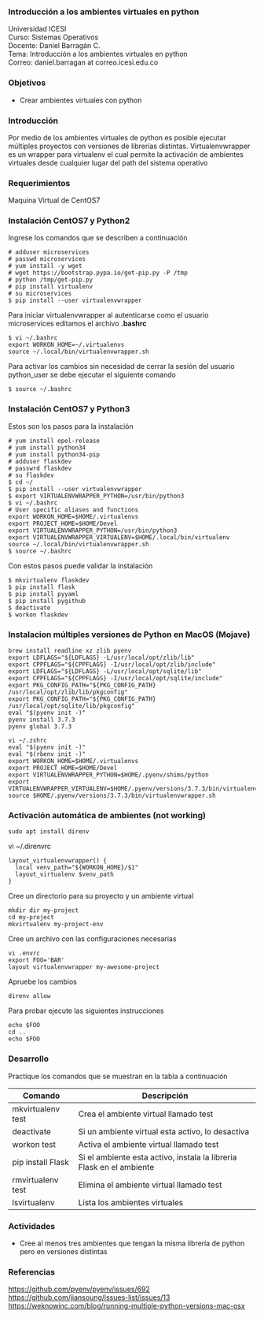 ### Introducción a los ambientes virtuales en python
Universidad ICESI  
Curso: Sistemas Operativos  
Docente: Daniel Barragán C.  
Tema: Introducción a los ambientes virtuales en python  
Correo: daniel.barragan at correo.icesi.edu.co

### Objetivos
* Crear ambientes virtuales con python

### Introducción
Por medio de los ambientes virtuales de python es posible ejecutar múltiples proyectos con versiones de librerías distintas.
Virtualenvwrapper es un wrapper para virtualenv el cual permite la activación de ambientes virtuales desde cualquier lugar del path del sistema operativo

### Requerimientos
Maquina Virtual de CentOS7

### Instalación CentOS7 y Python2
Ingrese los comandos que se describen a continuación

```
# adduser microservices
# passwd microservices
# yum install -y wget
# wget https://bootstrap.pypa.io/get-pip.py -P /tmp
# python /tmp/get-pip.py
# pip install virtualenv
# su microservices
$ pip install --user virtualenvwrapper
```
Para iniciar virtualenvwrapper al autenticarse como el usuario microservices editamos el archivo **.bashrc**
```
$ vi ~/.bashrc
export WORKON_HOME=~/.virtualenvs
source ~/.local/bin/virtualenvwrapper.sh
```
Para activar los cambios sin necesidad de cerrar la sesión del usuario python_user se debe ejecutar el siguiente comando
```
$ source ~/.bashrc
```

### Instalación CentOS7 y Python3

Estos son los pasos para la instalación
```
# yum install epel-release
# yum install python34
# yum install python34-pip
# adduser flaskdev
# passwrd flaskdev
# su flaskdev
$ cd ~/
$ pip install --user virtualenvwrapper
$ export VIRTUALENVWRAPPER_PYTHON=/usr/bin/python3
$ vi ~/.bashrc
# User specific aliases and functions
export WORKON_HOME=$HOME/.virtualenvs
export PROJECT_HOME=$HOME/Devel
export VIRTUALENVWRAPPER_PYTHON=/usr/bin/python3
export VIRTUALENVWRAPPER_VIRTUALENV=$HOME/.local/bin/virtualenv
source ~/.local/bin/virtualenvwrapper.sh
$ source ~/.bashrc
```

Con estos pasos puede validar la instalación
```
$ mkvirtualenv flaskdev
$ pip install flask
$ pip install pyyaml
$ pip install pygithub
$ deactivate
$ workon flaskdev
```

### Instalacion múltiples versiones de Python en MacOS (Mojave)

```
brew install readline xz zlib pyenv
export LDFLAGS="${LDFLAGS} -L/usr/local/opt/zlib/lib"
export CPPFLAGS="${CPPFLAGS} -I/usr/local/opt/zlib/include"
export LDFLAGS="${LDFLAGS} -L/usr/local/opt/sqlite/lib"
export CPPFLAGS="${CPPFLAGS} -I/usr/local/opt/sqlite/include"
export PKG_CONFIG_PATH="${PKG_CONFIG_PATH} /usr/local/opt/zlib/lib/pkgconfig"
export PKG_CONFIG_PATH="${PKG_CONFIG_PATH} /usr/local/opt/sqlite/lib/pkgconfig"
eval "$(pyenv init -)"
pyenv install 3.7.3
pyenv global 3.7.3

vi ~/.zshrc
eval "$(pyenv init -)"
eval "$(rbenv init -)"
export WORKON_HOME=$HOME/.virtualenvs
export PROJECT_HOME=$HOME/Devel
export VIRTUALENVWRAPPER_PYTHON=$HOME/.pyenv/shims/python
export VIRTUALENVWRAPPER_VIRTUALENV=$HOME/.pyenv/versions/3.7.3/bin/virtualenv
source $HOME/.pyenv/versions/3.7.3/bin/virtualenvwrapper.sh
```

### Activación automática de ambientes (not working)

```
sudo apt install direnv
```

vi ~/.direnvrc
```
layout_virtualenvwrapper() {
  local venv_path="${WORKON_HOME}/$1"
  layout_virtualenv $venv_path
}
```

Cree un directorio para su proyecto y un ambiente virtual
```
mkdir dir my-project
cd my-project
mkvirtualenv my-project-env
```

Cree un archivo con las configuraciones necesarias
```
vi .envrc
export FOO='BAR'
layout virtualenvwrapper my-awesome-project

```

Apruebe los cambios
```
direnv allow
```

Para probar ejecute las siguientes instrucciones
```
echo $FOO
cd ..
echo $FOO
```

### Desarrollo

Practique los comandos que se muestran en la tabla a continuación

| Comando | Descripción |
|---	|---	|
| mkvirtualenv test	| Crea el ambiente virtual llamado test	|
| deactivate	| Si un ambiente virtual esta activo, lo desactiva	|
| workon test	| Activa el ambiente virtual llamado test	|
| pip install Flask	| Si el ambiente esta activo, instala la libreria Flask en el ambiente	|
| rmvirtualenv test	| Elimina el ambiente virtual llamado test	|
| lsvirtualenv | Lista los ambientes virtuales |

### Actividades

* Cree al menos tres ambientes que tengan la misma librería de python pero en versiones distintas

### Referencias

https://github.com/pyenv/pyenv/issues/692  
https://github.com/jiansoung/issues-list/issues/13  
https://weknowinc.com/blog/running-multiple-python-versions-mac-osx
